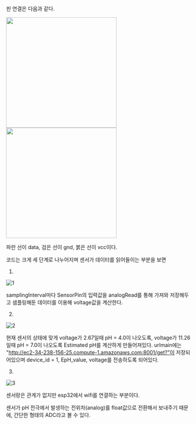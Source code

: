 핀 연결은 다음과 같다.

<img src="https://user-images.githubusercontent.com/62240493/82744899-678c9b00-9db9-11ea-8031-7df5aa3158c2.jpg" width="300" height="300">

<img src="https://user-images.githubusercontent.com/62240493/82744901-69565e80-9db9-11ea-982e-10c207f37cbf.jpg" width="300" height="300">

파란 선이 data, 검은 선이 gnd, 붉은 선이 vcc이다.

코드는 크게 세 단계로 나누어지며 센서가 데이터를 읽어들이는 부분을 보면

1. 
![1](https://user-images.githubusercontent.com/62240493/82744902-69eef500-9db9-11ea-8c70-8cf046b62796.png)

samplingInterval마다 SensorPin의 입력값을 analogRead를 통해 가져와 저장해두고 샘플링해둔 데이터를 이용해 voltage값을 계산한다.

2. 
![2](https://user-images.githubusercontent.com/62240493/82744904-69eef500-9db9-11ea-959a-2e85db18f8b3.png)

현재 센서의 상태에 맞게 voltage가 2.67일때 pH = 4.0이 나오도록, voltage가 11.26일때 pH = 7.0이 나오도록 Estimated pH를 계산하게 만들어져있다.
urlmain에는 "http://ec2-34-238-156-25.compute-1.amazonaws.com:8001/get?"이 저장되어있으며 device_id = 1, EpH_value, voltage를 전송하도록 되어있다.

3. 
![3](https://user-images.githubusercontent.com/62240493/82744905-6a878b80-9db9-11ea-8655-fec96d47eaf9.png)

센서랑은 관계가 없지만 esp32에서 wifi를 연결하는 부분이다.


센서가 pH 전극에서 발생하는 전위차(analog)를 float값으로 전환해서 보내주기 때문에, 간단한 형태의 ADC라고 볼 수 있다.


